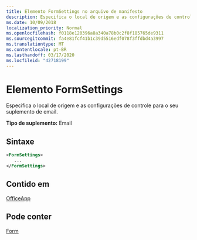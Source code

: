 ```yaml
---
title: Elemento FormSettings no arquivo de manifesto
description: Especifica o local de origem e as configurações de controle para o seu suplemento de email.
ms.date: 10/09/2018
localization_priority: Normal
ms.openlocfilehash: f0118e120396a8a340a78b0c2f8f185765de9311
ms.sourcegitcommit: fa4e81fcf41b1c39d5516edf078f3ffdbd4a3997
ms.translationtype: MT
ms.contentlocale: pt-BR
ms.lasthandoff: 03/17/2020
ms.locfileid: "42718199"
---
```

# <a name="formsettings-element"></a>Elemento FormSettings

Especifica o local de origem e as configurações de controle para o seu suplemento de email.

**Tipo de suplemento:** Email

## <a name="syntax"></a>Sintaxe

```XML
<FormSettings>
   ...
</FormSettings>
```

## <a name="contained-in"></a>Contido em

[OfficeApp](officeapp.md)

## <a name="can-contain"></a>Pode conter

[Form](form.md)

